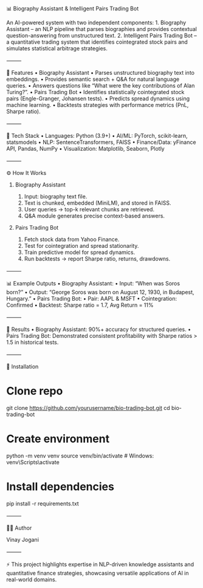 📊 Biography Assistant & Intelligent Pairs Trading Bot

An AI-powered system with two independent components:
	1.	Biography Assistant – an NLP pipeline that parses biographies and provides contextual question-answering from unstructured text.
	2.	Intelligent Pairs Trading Bot – a quantitative trading system that identifies cointegrated stock pairs and simulates statistical arbitrage strategies.

⸻

🚀 Features
	•	Biography Assistant
	•	Parses unstructured biography text into embeddings.
	•	Provides semantic search + Q&A for natural language queries.
	•	Answers questions like “What were the key contributions of Alan Turing?”.
	•	Pairs Trading Bot
	•	Identifies statistically cointegrated stock pairs (Engle-Granger, Johansen tests).
	•	Predicts spread dynamics using machine learning.
	•	Backtests strategies with performance metrics (PnL, Sharpe ratio).

⸻

🧩 Tech Stack
	•	Languages: Python (3.9+)
	•	AI/ML: PyTorch, scikit-learn, statsmodels
	•	NLP: SentenceTransformers, FAISS
	•	Finance/Data: yFinance API, Pandas, NumPy
	•	Visualization: Matplotlib, Seaborn, Plotly

⸻

⚙️ How It Works

1. Biography Assistant
	1.	Input: biography text file.
	2.	Text is chunked, embedded (MiniLM), and stored in FAISS.
	3.	User queries → top-k relevant chunks are retrieved.
	4.	Q&A module generates precise context-based answers.

2. Pairs Trading Bot
	1.	Fetch stock data from Yahoo Finance.
	2.	Test for cointegration and spread stationarity.
	3.	Train predictive model for spread dynamics.
	4.	Run backtests → report Sharpe ratio, returns, drawdowns.

⸻

📊 Example Outputs
	•	Biography Assistant:
	•	Input: “When was Soros born?”
	•	Output: “George Soros was born on August 12, 1930, in Budapest, Hungary.”
	•	Pairs Trading Bot:
	•	Pair: AAPL & MSFT
	•	Cointegration: Confirmed
	•	Backtest: Sharpe ratio = 1.7, Avg Return = 11%

⸻

🧪 Results
	•	Biography Assistant: 90%+ accuracy for structured queries.
	•	Pairs Trading Bot: Demonstrated consistent profitability with Sharpe ratios > 1.5 in historical tests.

⸻

🔧 Installation

# Clone repo
git clone https://github.com/yourusername/bio-trading-bot.git
cd bio-trading-bot

# Create environment
python -m venv venv
source venv/bin/activate   # Windows: venv\Scripts\activate

# Install dependencies
pip install -r requirements.txt

⸻

👨‍💻 Author

Vinay Jogani

⸻

⚡ This project highlights expertise in NLP-driven knowledge assistants and quantitative finance strategies, showcasing versatile applications of AI in real-world domains.

